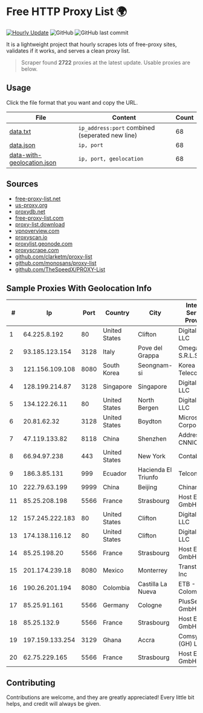 
# Free HTTP Proxy List 🌍

[![Hourly Update](https://github.com/mertguvencli/http-proxy-list/actions/workflows/main.yml/badge.svg?branch=main)](https://github.com/mertguvencli/http-proxy-list/actions/workflows/main.yml)
![GitHub](https://img.shields.io/github/license/mertguvencli/http-proxy-list)
![GitHub last commit](https://img.shields.io/github/last-commit/mertguvencli/http-proxy-list)

It is a lightweight project that hourly scrapes lots of free-proxy sites, validates if it works, and serves a clean proxy list.


> Scraper found **2722** proxies at the latest update. Usable proxies are below.

## Usage

Click the file format that you want and copy the URL.


|File|Content|Count|
|----|-------|-----|
|[data.txt](https://raw.githubusercontent.com/mertguvencli/http-proxy-list/main/proxy-list/data.txt)|`ip_address:port` combined (seperated new line)|68|
|[data.json](https://raw.githubusercontent.com/mertguvencli/http-proxy-list/main/proxy-list/data.json)|`ip, port`|68|
|[data-with-geolocation.json](https://raw.githubusercontent.com/mertguvencli/http-proxy-list/main/proxy-list/data-with-geolocation.json)|`ip, port, geolocation`|68|

## Sources

* [free-proxy-list.net](https://free-proxy-list.net)
* [us-proxy.org](https://www.us-proxy.org)
* [proxydb.net](http://proxydb.net)
* [free-proxy-list.com](https://free-proxy-list.com/?page=&port=&type%5B%5D=http&type%5B%5D=https&up_time=0&search=Search)
* [proxy-list.download](https://www.proxy-list.download/HTTP)
* [vpnoverview.com](https://vpnoverview.com/privacy/anonymous-browsing/free-proxy-servers)
* [proxyscan.io](https://www.proxyscan.io)
* [proxylist.geonode.com](https://proxylist.geonode.com/api/proxy-list?limit=300&page=1&sort_by=lastChecked&sort_type=desc&protocols=http,https)
* [proxyscrape.com](https://api.proxyscrape.com/v2/?request=displayproxies&protocol=http&timeout=10000&country=all&ssl=all&anonymity=all)
* [github.com/clarketm/proxy-list](https://raw.githubusercontent.com/clarketm/proxy-list/master/proxy-list-raw.txt)
* [github.com/monosans/proxy-list](https://raw.githubusercontent.com/monosans/proxy-list/main/proxies/http.txt)
* [github.com/TheSpeedX/PROXY-List](https://raw.githubusercontent.com/TheSpeedX/PROXY-List/master/http.txt)


## Sample Proxies With Geolocation Info

|#|Ip|Port|Country|City|Internet Service Provider|
|-|--|----|-------|----|-------------------------|
|1|64.225.8.192|80|United States|Clifton|DigitalOcean, LLC|
|2|93.185.123.154|3128|Italy|Pove del Grappa|Omegacom S.R.L.S.|
|3|121.156.109.108|8080|South Korea|Seongnam-si|Korea Telecom|
|4|128.199.214.87|3128|Singapore|Singapore|DigitalOcean, LLC|
|5|134.122.26.11|80|United States|North Bergen|DigitalOcean, LLC|
|6|20.81.62.32|3128|United States|Boydton|Microsoft Corporation|
|7|47.119.133.82|8118|China|Shenzhen|Addresses CNNIC|
|8|66.94.97.238|443|United States|New York|Contabo Inc.|
|9|186.3.85.131|999|Ecuador|Hacienda El Triunfo|Telconet S.A|
|10|222.79.63.199|9999|China|Beijing|Chinanet|
|11|85.25.208.198|5566|France|Strasbourg|Host Europe GmbH|
|12|157.245.222.183|80|United States|Clifton|DigitalOcean, LLC|
|13|174.138.116.12|80|United States|Clifton|DigitalOcean, LLC|
|14|85.25.198.20|5566|France|Strasbourg|Host Europe GmbH|
|15|201.174.239.18|8080|Mexico|Monterrey|Transtelco Inc|
|16|190.26.201.194|8080|Colombia|Castilla La Nueva|ETB - Colombia|
|17|85.25.91.161|5566|Germany|Cologne|PlusServer GmbH|
|18|85.25.132.9|5566|France|Strasbourg|Host Europe GmbH|
|19|197.159.133.254|3129|Ghana|Accra|Comsys (GH) Limited|
|20|62.75.229.165|5566|France|Strasbourg|Host Europe GmbH|



## Contributing

Contributions are welcome, and they are greatly appreciated! Every
little bit helps, and credit will always be given.

